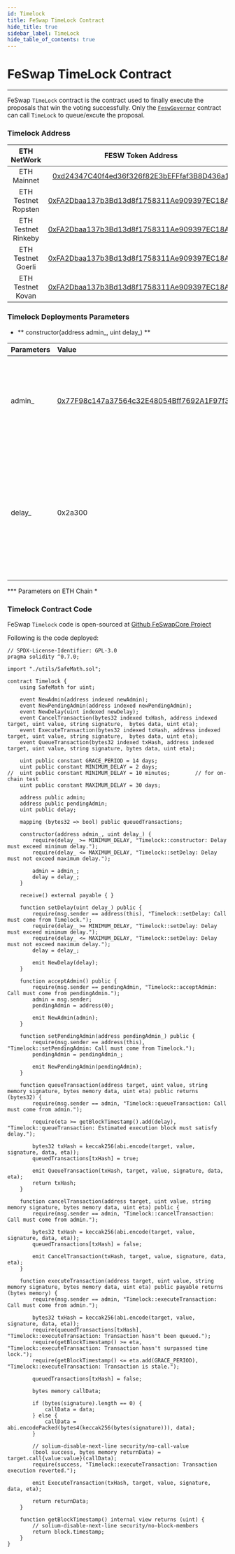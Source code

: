 ```yaml
---
id: Timelock
title: FeSwap TimeLock Contract
hide_title: true
sidebar_label: TimeLock
hide_table_of_contents: true
---
```


<div  className="title">
  <h1> FeSwap TimeLock Contract </h1>
</div>

_______________________

FeSwap `TimeLock` contract is the contract used to finally execute the proposals that win the voting successfully. Only the [`FeswGovernor`](FeswGovernor.md) contract can call `TimeLock` to queue/excute the proposal. 

### <span className="title"> Timelock Address </span>

| ETH NetWork | FESW Token Address |
| :---------: | :----------------: |
| ETH Mainnet |  [0xd24347C40f4ed36f326f82E3bEFFfaf3B8D436a1](https://etherscan.io/address/0xd24347c40f4ed36f326f82e3befffaf3b8d436a1)  |
| ETH Testnet Ropsten | [0xFA2Dbaa137b3Bd13d8f1758311Ae909397EC18AB](https://ropsten.etherscan.io/address/0xFA2Dbaa137b3Bd13d8f1758311Ae909397EC18AB) |
| ETH Testnet Rinkeby | [0xFA2Dbaa137b3Bd13d8f1758311Ae909397EC18AB](https://rinkeby.etherscan.io/address/0xFA2Dbaa137b3Bd13d8f1758311Ae909397EC18AB)|
| ETH Testnet Goerli | [0xFA2Dbaa137b3Bd13d8f1758311Ae909397EC18AB](https://goerli.etherscan.io/address/0xFA2Dbaa137b3Bd13d8f1758311Ae909397EC18AB)|
| ETH Testnet Kovan | [0xFA2Dbaa137b3Bd13d8f1758311Ae909397EC18AB](https://kovan.etherscan.io/address/0xFA2Dbaa137b3Bd13d8f1758311Ae909397EC18AB) |

### <span className="title"> Timelock Deployments Parameters </span>

- ** constructor(address admin\_, uint delay\_) **

| Parameters | Value  |  information |
| :--------- | :---------------- | :-------- |
| admin\_ |  [0x77F98c147a37564c32E48054Bff7692A1F97f343](https://etherscan.io/address/0x77F98c147a37564c32E48054Bff7692A1F97f343) | This is the address of [FeSwap Governance](../Contracts/FeswGovernor) contract, which is the only entity that can operate Timelock contract. |
| delay\_ | 0x2a300 | This is the minimum duration the proposal must wait after it has been queued to be executed. This measure is for security considerraions. <br/> 0x2a300 means 172800 seconds, ie. 2 days |

*** Parameters on ETH Chain *

### <span className="title"> Timelock Contract Code </span>

FeSwap `Timelock` code is open-sourced at [Github FeSwapCore Project](https://github.com/FeSwap/Governance/blob/main/contracts/Timelock.sol) 

Following is the code deployed:

```sol title="Timelock.sol"
// SPDX-License-Identifier: GPL-3.0
pragma solidity ^0.7.0;

import "./utils/SafeMath.sol";

contract Timelock {
    using SafeMath for uint;

    event NewAdmin(address indexed newAdmin);
    event NewPendingAdmin(address indexed newPendingAdmin);
    event NewDelay(uint indexed newDelay);
    event CancelTransaction(bytes32 indexed txHash, address indexed target, uint value, string signature,  bytes data, uint eta);
    event ExecuteTransaction(bytes32 indexed txHash, address indexed target, uint value, string signature,  bytes data, uint eta);
    event QueueTransaction(bytes32 indexed txHash, address indexed target, uint value, string signature, bytes data, uint eta);

    uint public constant GRACE_PERIOD = 14 days;
    uint public constant MINIMUM_DELAY = 2 days;
//  uint public constant MINIMUM_DELAY = 10 minutes;        // for on-chain test
    uint public constant MAXIMUM_DELAY = 30 days;

    address public admin;
    address public pendingAdmin;
    uint public delay;

    mapping (bytes32 => bool) public queuedTransactions;

    constructor(address admin_, uint delay_) {
        require(delay_ >= MINIMUM_DELAY, "Timelock::constructor: Delay must exceed minimum delay.");
        require(delay_ <= MAXIMUM_DELAY, "Timelock::setDelay: Delay must not exceed maximum delay.");

        admin = admin_;
        delay = delay_;
    }

    receive() external payable { }  

    function setDelay(uint delay_) public {
        require(msg.sender == address(this), "Timelock::setDelay: Call must come from Timelock.");
        require(delay_ >= MINIMUM_DELAY, "Timelock::setDelay: Delay must exceed minimum delay.");
        require(delay_ <= MAXIMUM_DELAY, "Timelock::setDelay: Delay must not exceed maximum delay.");
        delay = delay_;

        emit NewDelay(delay);
    }

    function acceptAdmin() public {
        require(msg.sender == pendingAdmin, "Timelock::acceptAdmin: Call must come from pendingAdmin.");
        admin = msg.sender;
        pendingAdmin = address(0);

        emit NewAdmin(admin);
    }

    function setPendingAdmin(address pendingAdmin_) public {
        require(msg.sender == address(this), "Timelock::setPendingAdmin: Call must come from Timelock.");
        pendingAdmin = pendingAdmin_;

        emit NewPendingAdmin(pendingAdmin);
    }

    function queueTransaction(address target, uint value, string memory signature, bytes memory data, uint eta) public returns (bytes32) {
        require(msg.sender == admin, "Timelock::queueTransaction: Call must come from admin.");
       
        require(eta >= getBlockTimestamp().add(delay), "Timelock::queueTransaction: Estimated execution block must satisfy delay.");

        bytes32 txHash = keccak256(abi.encode(target, value, signature, data, eta));
        queuedTransactions[txHash] = true;

        emit QueueTransaction(txHash, target, value, signature, data, eta);
        return txHash;
    }

    function cancelTransaction(address target, uint value, string memory signature, bytes memory data, uint eta) public {
        require(msg.sender == admin, "Timelock::cancelTransaction: Call must come from admin.");

        bytes32 txHash = keccak256(abi.encode(target, value, signature, data, eta));
        queuedTransactions[txHash] = false;

        emit CancelTransaction(txHash, target, value, signature, data, eta);
    }

    function executeTransaction(address target, uint value, string memory signature, bytes memory data, uint eta) public payable returns (bytes memory) {
        require(msg.sender == admin, "Timelock::executeTransaction: Call must come from admin.");

        bytes32 txHash = keccak256(abi.encode(target, value, signature, data, eta));
        require(queuedTransactions[txHash], "Timelock::executeTransaction: Transaction hasn't been queued.");
        require(getBlockTimestamp() >= eta, "Timelock::executeTransaction: Transaction hasn't surpassed time lock.");
        require(getBlockTimestamp() <= eta.add(GRACE_PERIOD), "Timelock::executeTransaction: Transaction is stale.");

        queuedTransactions[txHash] = false;

        bytes memory callData;

        if (bytes(signature).length == 0) {
            callData = data;
        } else {
            callData = abi.encodePacked(bytes4(keccak256(bytes(signature))), data);
        }

        // solium-disable-next-line security/no-call-value
        (bool success, bytes memory returnData) = target.call{value:value}(callData);
        require(success, "Timelock::executeTransaction: Transaction execution reverted.");

        emit ExecuteTransaction(txHash, target, value, signature, data, eta);

        return returnData;
    }

    function getBlockTimestamp() internal view returns (uint) {
        // solium-disable-next-line security/no-block-members
        return block.timestamp;
    }
}
```